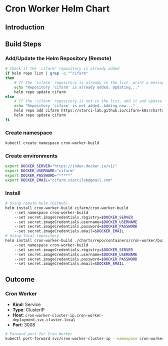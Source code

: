 # Cron Worker Helm Chart
## Introduction
## Build Steps
### Add/Update the Helm Repository (Remote)
```bash
# Check if the 'cifarm' repository is already added
if helm repo list | grep -q "^cifarm" 
then
    # If the 'cifarm' repository is already in the list, print a message and update the repository
    echo "Repository 'cifarm' is already added. Updating..."
    helm repo update cifarm
else
    # If the 'cifarm' repository is not in the list, add it and update the repository
    echo "Repository 'cifarm' is not added. Adding now..."
    helm repo add cifarm https://starci-lab.github.io/cifarm-k8s/charts
    helm repo update cifarm
fi
```
### Create namespace
```bash
kubectl create namespace cron-worker-build
```
### Create environments
```bash
export DOCKER_SERVER="https://index.docker.io/v1/"
export DOCKER_USERNAME="cifarm"
export DOCKER_PASSWORD="*****"
export DOCKER_EMAIL="cifarm.starcilab@gmail.com"
```
### Install
```bash
# Using remote helm (GitHub)
helm install cron-worker-build cifarm/cron-worker-build
    --set namespace cron-worker-build
    --set secret.imageCredentials.registry=$DOCKER_SERVER
    --set secret.imageCredentials.username=$DOCKER_USERNAME
    --set secret.imageCredentials.password=$DOCKER_PASSWORD
    --set secret.imageCredentials.email=$DOCKER_EMAIL
# Using local repository
helm install cron-worker-build ./charts/repo/containers/cron-worker/build/
    --set namespace cron-worker-build
    --set secret.imageCredentials.registry=$DOCKER_SERVER
    --set secret.imageCredentials.username=$DOCKER_USERNAME
    --set secret.imageCredentials.password=$DOCKER_PASSWORD
    --set secret.imageCredentials.email=$DOCKER_EMAIL
```
## Outcome
### Cron Worker
- **Kind**: Service  
- **Type**: ClusterIP  
- **Host**: `cron-worker-cluster-ip.cron-worker-deployment.svc.cluster.local`  
- **Port**: 3008
```bash
# Forward port for Cron Worker
kubectl port-forward svc/cron-worker-cluster-ip --namespace cron-worker-deployment 3008:3008
```